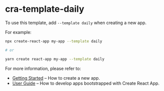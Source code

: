 # cra-template-daily

To use this template, add `--template daily` when creating a new app.

For example:

```sh
npx create-react-app my-app --template daily

# or

yarn create react-app my-app --template daily
```

For more information, please refer to:

- [Getting Started](https://create-react-app.dev/docs/getting-started) – How to create a new app.
- [User Guide](https://create-react-app.dev) – How to develop apps bootstrapped with Create React App.
